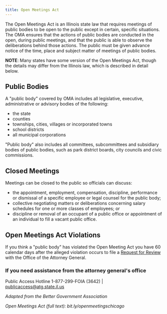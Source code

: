 ```yaml
---
title: Open Meetings Act
---
```

The Open Meetings Act is an Illinois state law that requires meetings of public bodies to be open to the public except in certain, specific situations. The OMA ensures that the actions of public bodies are conducted in the open, during public meetings, and that the public is able to observe the deliberations behind those actions. The public must be given advance notice of the time, place and subject matter of meetings of public bodies.

**NOTE**: Many states have some version of the Open Meetings Act, though the details may differ from the Illinois law, which is described in detail below.

## Public Bodies

A "public body" covered by OMA includes all legislative, executive, administrative or advisory bodies of the following:

* the state
* counties
* townships, cities, villages or incorporated towns
* school districts
* all municipal corporations

"Public body" also includes all committees, subcommittees and subsidiary bodies of public bodies, such as park district boards, city councils and civic commissions.

## Closed Meetings

Meetings can be closed to the public so officials can discuss:

* the appointment, employment, compensation, discipline, performance or dismissal of a specific employee or legal counsel for the public body;
* collective negotiating matters or deliberations concerning salary schedules for one or more classes of employees; or
* discipline or removal of an occupant of a public office or appointment of an individual to fill a vacant public office.

## Open Meetings Act Violations

If you think a "public body" has violated the Open Meeting Act you have 60 calendar days after the alleged violation occurs to file a [Request for Review](http://www.ag.state.il.us/government/PAC_Guide_11_5_09.pdf) with the Office of the Attorney General.

### If you need assistance from the attorney general's office

Public Access Hotline
1-877-299-FOIA (3642) | publicaccess@atg.state.il.us

_Adapted from the Better Government Association_

_Open Meetings Act (full text): bit.ly/openmeetingschicago_
